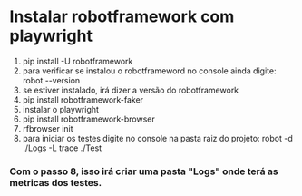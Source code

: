 # Instalar robotframework com playwright

1. pip install -U robotframework
2. para verificar se instalou o robotframeword no console ainda digite: robot --version 
3. se estiver instalado, irá dizer a versão do robotframework
4. pip install robotframework-faker
5. instalar o playwright
6. pip install robotframework-browser
7. rfbrowser init
8. para iniciar os testes digite no console na pasta raiz do projeto: robot -d ./Logs -L trace  ./Test

### Com o passo 8, isso irá criar uma pasta "Logs" onde terá as metricas dos testes.